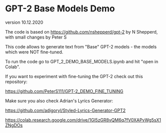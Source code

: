 # GPT-2 Base Models Demo
version 10.12.2020

The code is based on https://github.com/nshepperd/gpt-2 by N Shepperd, with small changes by Peter S

This code allows to generate text from "Base" GPT-2 models - the models which were NOT fine-tuned. 

To run the code go to GPT_2_DEMO_BASE_MODELS.ipynb and hit "open in Colab".

If you want to experiment with fine-tuning the GPT-2 check out this repository:

https://github.com/PeterS111/GPT-2_DEMO_FINE_TUNING

Make sure you also check Adrian's Lyrics Generator:

https://github.com/adigoryl/Styled-Lyrics-Generator-GPT2

https://colab.research.google.com/drive/1Gl5zGR8vQM6q7fV0XAPvWg5sX1ZNgDOs
